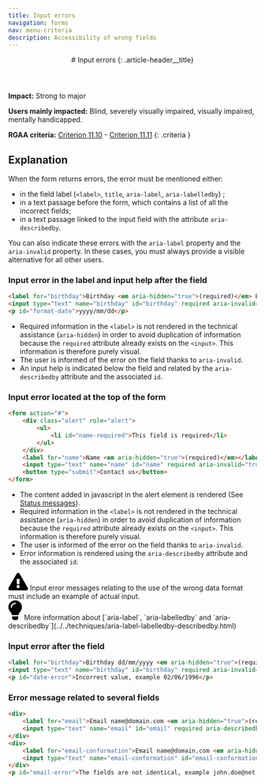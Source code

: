 ```yaml
---
title: Input errors
navigation: forms
nav: menu-criteria
description: Accessibility of wrong fields
---
```


<header>
# Input errors
{: .article-header__title}
</header>

**Impact:** Strong to major

**Users mainly impacted:** Blind, severely visually impaired, visually impaired, mentally handicapped.

**RGAA criteria:** [Criterion 11.10](https://www.numerique.gouv.fr/publications/rgaa-accessibilite/methode-rgaa/criteres/#crit-11-10) - [Criterion 11.11](https://www.numerique.gouv.fr/publications/rgaa-accessibilite/methode-rgaa/criteres/#crit-11-11)
{: .criteria }

## Explanation

When the form returns errors, the error must be mentioned either:

* in the field label (`<label>`, `title`, `aria-label`, `aria-labelledby`) ;
* in a text passage before the form, which contains a list of all the incorrect fields;
* in a text passage linked to the input field with the attribute `aria-describedby`.

You can also indicate these errors with the `aria-label` property and the `aria-invalid` property. In these cases, you must always provide a visible alternative for all other users.

### Input error in the label and input help after the field
```html
<label for="birthday">Birthday <em aria-hidden="true">(required)</em> Error, Please fill in this required field, example 1996/02/16</label>
<input type="text" name="birthday" id="birthday" required aria-invalid="true" aria-describedby="format-date">
<p id="format-date">yyyy/mm/dd</p>
```

* Required information in the `<label>` is not rendered in the technical assistance (`aria-hidden`) in order to avoid duplication of information because the `required` attribute already exists on the `<input>`. This information is therefore purely visual.
* The user is informed of the error on the field thanks to `aria-invalid`.
* An input help is indicated below the field and related by the `aria-describedby` attribute and the associated `id`.

### Input error located at the top of the form
```html
<form action="#">
    <div class="alert" role="alert">
        <ul>
            <li id="name-required">This field is required</li>
        </ul>
    </div>
    <label for="name">Name <em aria-hidden="true">(required)</em></label>
    <input type="text" name="name" id="name" required aria-invalid="true" aria-describedby="name-required">
    <button type="submit">Contact us</button>
</form>
```

* The content added in javascript in the alert element is rendered (See [Status messages](../scripts/status-messages.html)).
* Required information in the `<label>` is not rendered in the technical assistance (`aria-hidden`) in order to avoid duplication of information because the `required` attribute already exists on the `<input>`. This information is therefore purely visual.
* The user is informed of the error on the field thanks to `aria-invalid`.
* Error information is rendered using the `aria-describedby` attribute and the associated `id`.

<div class="important">
<svg role="img" aria-label="Important" xmlns="http://www.w3.org/2000/svg" viewBox="0 0 576 512" width="40" height="36"><title>Important</title><path d="M569.517 440.013C587.975 472.007 564.806 512 527.94 512H48.054c-36.937 0-59.999-40.055-41.577-71.987L246.423 23.985c18.467-32.009 64.72-31.951 83.154 0l239.94 416.028zM288 354c-25.405 0-46 20.595-46 46s20.595 46 46 46 46-20.595 46-46-20.595-46-46-46zm-43.673-165.346l7.418 136c.347 6.364 5.609 11.346 11.982 11.346h48.546c6.373 0 11.635-4.982 11.982-11.346l7.418-136c.375-6.874-5.098-12.654-11.982-12.654h-63.383c-6.884 0-12.356 5.78-11.981 12.654z"/></svg>
Input error messages relating to the use of the wrong data format must include an example of actual input.
</div>

<div class="tip">
<svg role="img" aria-label="Tip" xmlns="http://www.w3.org/2000/svg" viewBox="0 0 352 512" width="28" height="40"><title>Tip</title><path d="M96.06 454.35c.01 6.29 1.87 12.45 5.36 17.69l17.09 25.69a31.99 31.99 0 0 0 26.64 14.28h61.71a31.99 31.99 0 0 0 26.64-14.28l17.09-25.69a31.989 31.989 0 0 0 5.36-17.69l.04-38.35H96.01l.05 38.35zM0 176c0 44.37 16.45 84.85 43.56 115.78 16.52 18.85 42.36 58.23 52.21 91.45.04.26.07.52.11.78h160.24c.04-.26.07-.51.11-.78 9.85-33.22 35.69-72.6 52.21-91.45C335.55 260.85 352 220.37 352 176 352 78.61 272.91-.3 175.45 0 73.44.31 0 82.97 0 176zm176-80c-44.11 0-80 35.89-80 80 0 8.84-7.16 16-16 16s-16-7.16-16-16c0-61.76 50.24-112 112-112 8.84 0 16 7.16 16 16s-7.16 16-16 16z"/></svg>
More information about [`aria-label`, `aria-labelledby` and `aria-describedby`](../../techniques/aria-label-labelledby-describedby.html)
</div>

### Input error after the field
```html
<label for="birthday">Birthday dd/mm/yyyy <em aria-hidden="true">(required)</em></label>
<input type="text" name="birthday" id="birthday" required aria-invalid="true" aria-describedby="date-error">
<p id="date-error">Incorrect value, example 02/06/1996</p>
```

### Error message related to several fields
```html
<div>
    <label for="email">Email name@domain.com <em aria-hidden="true">(required)</em></label>
    <input type="text" name="email" id="email" required aria-describedby="email-error" value="jo@mail.net">
</div>
<div>
    <label for="email-conformation">Email name@domain.com <em aria-hidden="true">(required)</em></label>
    <input type="text" name="email-conformation" id="email-conformation" required aria-describedby="email-error" value="jo@mail.not">
</div>
<p id="email-error">The fields are not identical, example john.doe@net.com</p>
```
